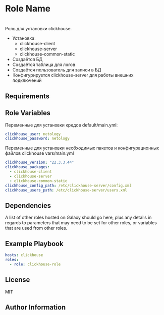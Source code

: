 Role Name
=========
#
Роль для установки clickhouse.
- Установка:
  - clickhouse-client
  - clickhouse-server
  - clickhouse-common-static
- Создаётся БД
- Создаётся таблица для логов
- Создаётся пользователь для записи в БД
- Конфигурируется clickhouse-server для работы внешних подключений

Requirements
------------

Role Variables
--------------

Переменные для установки кредов
default/main.yml:
```yaml
clickhouse_user: netology
clickhouse_password: netology
```

Переменные для установки необходимых пакетов и конфигурационных файлов clickhouse
vars/main.yml
```yaml
clickhouse_version: "22.3.3.44"
clickhouse_packages:
  - clickhouse-client
  - clickhouse-server
  - clickhouse-common-static
clickhouse_config_path: /etc/clickhouse-server/config.xml
clickhouse_users_path: /etc/clickhouse-server/users.xml
```

Dependencies
------------

A list of other roles hosted on Galaxy should go here, plus any details in regards to parameters that may need to be set for other roles, or variables that are used from other roles.

Example Playbook
----------------

```yaml
hosts: clickhouse
roles:
  - role: clickhouse-role
```

License
-------

MIT

Author Information
------------------
